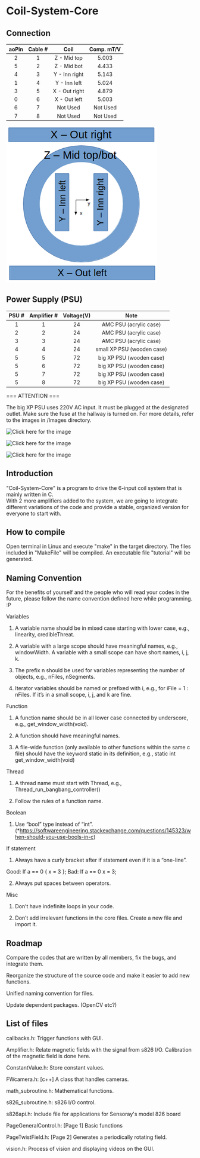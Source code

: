 # Coil-System-Core

## Connection

|aoPin|Cable #|Coil|Comp. mT/V|
|:---:|:---:|:---:|:---:|
|2|1|Z - Mid top|5.003|
|5|2|Z - Mid bot|4.433|
|4|3|Y - Inn right|5.143|
|1|4|Y - Inn left|5.024|
|3|5|X - Out right|4.879|
|0|6|X - Out left|5.003|
|6|7|Not Used|Not Used|
|7|8|Not Used|Not Used|

![Click here for the image](Images/coil_connection.png)

## Power Supply (PSU)

|PSU #|Amplifier #|Voltage(V)|Note|
|:---:|:---:|:---:|:---:|
|1|1|24|AMC PSU (acrylic case)|
|2|2|24|AMC PSU (acrylic case)|
|3|3|24|AMC PSU (acrylic case)|
|4|4|24|small XP PSU (wooden case)|
|5|5|72|big XP PSU (wooden case)|
|5|6|72|big XP PSU (wooden case)|
|5|7|72|big XP PSU (wooden case)|
|5|8|72|big XP PSU (wooden case)|


=== ATTENTION ===

The big XP PSU uses 220V AC input. It must be plugged at the designated outlet. Make sure the fuse at the hallway is turned on. For more details, refer to the images in /Images directory.

![Click here for the image](Images/220V_outlet.png)

![Click here for the image](Images/fuse_of_outlet.png)

![Click here for the image](Images/PSU_Number.png)

## Introduction

"Coil-System-Core" is a program to drive the 6-input coil system that is mainly written in C.  
With 2 more amplifiers added to the system, we are going to integrate different variations of the code and provide a stable, organized version for everyone to start with.

## How to compile

Open terminal in Linux and execute "make" in the target directory. The files included in "MakeFile" will be compiled. An executable file "tutorial" will be generated.

## Naming Convention

For the benefits of yourself and the people who will read your codes in the future, please follow the name convention defined here while programming. :P

Variables
1.	A variable name should be in mixed case starting with lower case, e.g., linearity, credibleThreat.

2.	A variable with a large scope should have meaningful names, e.g., windowWidth. A variable with a small scope can have short names, i, j, k.

3.	The prefix n should be used for variables representing the number of objects, e.g., nFiles, nSegments.

4.	Iterator variables should be named or prefixed with i, e.g., for iFile = 1 : nFiles. If it’s in a small scope, i, j, and k are fine.

Function

1.	A function name should be in all lower case connected by underscore, e.g., get_window_width(void).

2.	A function should have meaningful names.

3.	A file-wide function (only available to other functions within the same c file) should have the keyword static in its definition, e.g., static int get_window_width(void)

Thread

1.	A thread name must start with Thread, e.g., Thread_run_bangbang_controller()

2.	Follow the rules of a function name.

Boolean

1.	Use “bool” type instead of “int”. (*https://softwareengineering.stackexchange.com/questions/145323/when-should-you-use-bools-in-c)

If statement

1.	Always have a curly bracket after if statement even if it is a “one-line”.

Good: If a == 0 { x = 3 };      Bad: If a == 0 x = 3;

2.	Always put spaces between operators.

Misc

1.	Don’t have indefinite loops in your code.

2.	Don’t add irrelevant functions in the core files. Create a new file and import it.

## Roadmap

Compare the codes that are written by all members, fix the bugs, and integrate them.

Reorganize the structure of the source code and make it easier to add new functions.

Unified naming convention for files.

Update dependent packages. (OpenCV etc?)

## List of files

callbacks.h: Trigger functions with GUI.

Amplifier.h: Relate magnetic fields with the signal from s826 I/O. Calibration of the magnetic field is done here.

ConstantValue.h: Store constant values.

FWcamera.h: [c++] A class that handles cameras.

math_subroutine.h: Mathematical functions.

s826_subroutine.h: s826 I/O control.

s826api.h: Include file for applications for Sensoray's model 826 board

PageGeneralControl.h: [Page 1] Basic functions

PageTwistField.h: [Page 2] Generates a periodically rotating field.

vision.h: Process of vision and displaying videos on the GUI.

